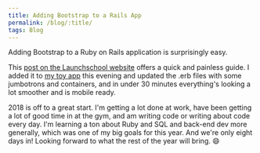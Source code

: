 ```yaml
---
title: Adding Bootstrap to a Rails App
permalink: /blog/:title/
tags: Blog
---
```


Adding Bootstrap to a Ruby on Rails application is surprisingly easy.

This [post on the Launchschool website](https://launchschool.com/blog/integrating-rails-and-bootstrap-part-1) offers a quick and painless guide. I added it to [my toy app](https://frozen-ocean-34074.herokuapp.com/) this evening and updated the .erb files with some jumbotrons and containers, and in under 30 minutes everything's looking a lot smoother and is mobile ready.

2018 is off to a great start. I'm getting a lot done at work, have been getting a lot of good time in at the gym, and am writing code or writing about code every day. I'm learning a ton about Ruby and SQL and back-end dev more generally, which was one of my big goals for this year. And we're only eight days in! Looking forward to what the rest of the year will bring. 😄
